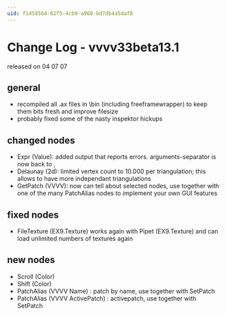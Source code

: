 ```yaml
---
uid: f1458564-62f5-4cb9-a968-bd7db4a54af8
---
```


# Change Log - vvvv33beta13.1
released on 04 07 07  

## general
* recompiled all .ax files in \bin (including freeframewrapper) to keep them bits fresh and improve filesize  
* probably fixed some of the nasty inspektor hickups  

## changed nodes
* Expr (Value): added output that reports errors. arguments-separator is now back to ,  
* Delaunay (2d): limited vertex count to 10.000 per triangulation; this allows to have more independant triangulations  
* GetPatch (VVVV): now can tell about selected nodes, use together with one of the many PatchAlias nodes to implement your own GUI features  

## fixed nodes
* FileTexture (EX9.Texture) works again with Pipet (EX9.Texture) and can load unlimited numbers of textures again  

## new nodes
* Scroll (Color)  
* Shift (Color)  
* PatchAlias (VVVV Name) : patch by name, use together with SetPatch  
* PatchAlias (VVVV ActivePatch) : activepatch, use together with SetPatch  